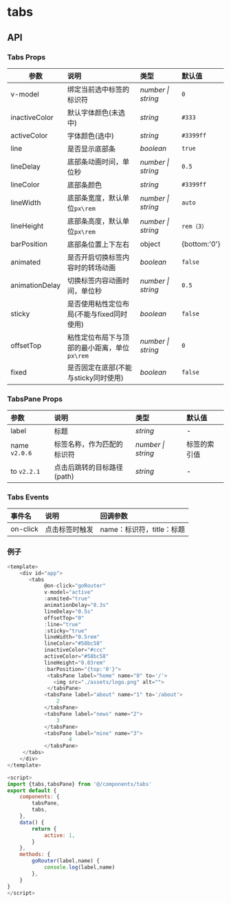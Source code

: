 # tabs

## API

### Tabs Props

| 参数           | 说明                                         | 类型               | 默认值       |
| -------------- | :------------------------------------------- | :----------------- | :----------- |
| v-model        | 绑定当前选中标签的标识符                     | *number \| string* | `0`          |
| inactiveColor  | 默认字体颜色(未选中)                         | *string*           | `#333`       |
| activeColor    | 字体颜色(选中)                               | *string*           | `#3399ff`    |
| line           | 是否显示底部条                               | *boolean*          | `true`       |
| lineDelay      | 底部条动画时间，单位秒                       | *number \| string* | `0.5`        |
| lineColor      | 底部条颜色                                   | *string*           | `#3399ff`    |
| lineWidth      | 底部条宽度，默认单位`px\rem`                 | *number \| string* | `auto`       |
| lineHeight     | 底部条高度，默认单位`px\rem`                 | *number \| string* | `rem（3）`   |
| barPosition    | 底部条位置上下左右                           | object             | {bottom:'0'} |
| animated       | 是否开启切换标签内容时的转场动画             | *boolean*          | `false`      |
| animationDelay | 切换标签内容动画时间，单位秒                 | *number \| string* | `0.5`        |
| sticky         | 是否使用粘性定位布局(不能与fixed同时使用)    | *boolean*          | `false`      |
| offsetTop      | 粘性定位布局下与顶部的最小距离，单位`px\rem` | *number \| string* | `0`          |
| fixed          | 是否固定在底部(不能与sticky同时使用)         | *boolean*          | `false`      |

### TabsPane Props

| 参数          | 说明                       | 类型               | 默认值       |
| :------------ | :------------------------- | :----------------- | :----------- |
| label         | 标题                       | *string*           | -            |
| name `v2.0.6` | 标签名称，作为匹配的标识符 | *number \| string* | 标签的索引值 |
| to `v2.2.1`   | 点击后跳转的目标路径(path) | *string*           | -            |

### Tabs Events

| 事件名   | 说明           | 回调参数                  |
| :------- | :------------- | :------------------------ |
| on-click | 点击标签时触发 | name：标识符，title：标题 |

### 例子

````js
<template>
    <div id="app">
       <tabs 
			@on-click="goRouter"  
            v-model="active" 
            :anmited="true" 
            animationDelay="0.3s" 
            lineDelay="0.5s" 
            offsetTop="0" 
            :line="true" 
            :sticky="true" 
            lineWidth="0.5rem"  
            lineColor="#58bc58" 
            inactiveColor="#ccc" 
            activeColor="#58bc58" 
            lineHeight="0.03rem" 
            :barPosition="{top:'0'}">
             <tabsPane label="home" name="0" to='/'>
               <img src="./assets/logo.png" alt="">
             </tabsPane>
            <tabsPane label="about" name="1" to='/about'>
                2
            </tabsPane>
            <tabsPane label="news" name="2">
                3
            </tabsPane>
            <tabsPane label="mine" name="3">
                    4
            </tabsPane>
     </tabs>
    </div>
</template>

<script>
import {tabs,tabsPane} from '@/components/tabs'
export default {
    components: {
        tabsPane,
        tabs,
    },
    data() {
        return {
            active: 1,
        }
    },
    methods: {
        goRouter(label,name) {
            console.log(label,name)
        },
    }
}
</script>
````

